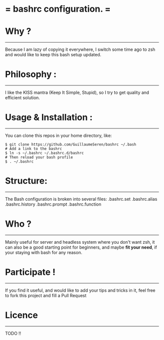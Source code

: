 = bashrc configuration. =
====

# Why ?
----
Because I am lazy of copying it everywhere,
I switch some time ago to zsh and would like to keep this bash setup updated.

# Philosophy :
----
I like the KISS mantra (Keep It Simple, Stupid),
so I try to get quality and efficient solution.

# Usage & Installation :
----
You can clone this repos in your home directory, like:
```
$ git clone https://github.com/GuillaumeSeren/bashrc ~/.bash
# Add a link to the bashrc
$ ln -s ~/.bashrc ~/.bashrc.d/bashrc
# Then reload your bash profile
$ . ~/.bashrc
```

# Structure:
----
The Bash configuration is broken into several files:
.bashrc.set
.bashrc.alias
.bashrc.history
.bashrc.prompt
.bashrc.function

# Who ?
----
Mainly useful for server and headless system where you don't want zsh,
it can also be a good starting point for beginners, and maybe __fit your need__,
if your staying with bash for any reason.

# Participate !
----
If you find it useful, and would like to add your tips and tricks in it,
feel free to fork this project and fill a Pull Request

# Licence
----
TODO !!
